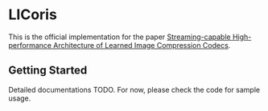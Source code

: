 # LICoris

This is the official implementation for the paper [Streaming\-capable High\-performance Architecture of Learned Image Compression Codecs](https://arxiv.org/abs/2208.01641).

## Getting Started

Detailed documentations TODO. For now, please check the code for sample usage.
